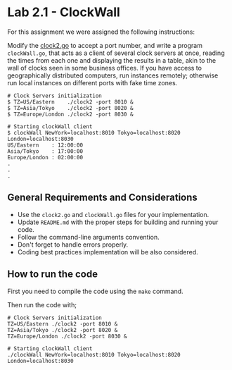 # Lab 2.1 - ClockWall

For this assignment we were assigned the following instructions:

Modify the [clock2.go](./clock2.go) to accept a port number, and write a program 
 `clockWall.go`, that acts as a client of several clock servers at once, reading
 the times from each one and displaying the results in a table, akin to the wall
 of clocks seen in some business offices. If you have access to geographically
 distributed computers, run instances remotely; otherwise run local instances
 on different ports with fake time zones.

```
# Clock Servers initialization
$ TZ=US/Eastern    ./clock2 -port 8010 &
$ TZ=Asia/Tokyo    ./clock2 -port 8020 &
$ TZ=Europe/London ./clock2 -port 8030 &

# Starting clockWall client
$ clockWall NewYork=localhost:8010 Tokyo=localhost:8020 London=localhost:8030
US/Eastern    : 12:00:00
Asia/Tokyo    : 17:00:00
Europe/London : 02:00:00
.
.
.
```

## General Requirements and Considerations

- Use the `clock2.go` and `clockWall.go` files for your implementation.
- Update `README.md` with the proper steps for building and running your code.
- Follow the command-line arguments convention.
- Don't forget to handle errors properly.
- Coding best practices implementation will be also considered.


## How to run the code

First you need to compile the code using the `make` command.


Then run the code with; 

```
# Clock Servers initialization
TZ=US/Eastern ./clock2 -port 8010 &
TZ=Asia/Tokyo ./clock2 -port 8020 &
TZ=Europe/London ./clock2 -port 8030 &

# Starting clockWall client
./clockWall NewYork=localhost:8010 Tokyo=localhost:8020 London=localhost:8030
```
